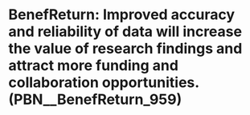 # BenefReturn: __Improved accuracy and reliability of data will increase the value of research findings and attract more funding and collaboration opportunities.__ (PBN__BenefReturn_959)

